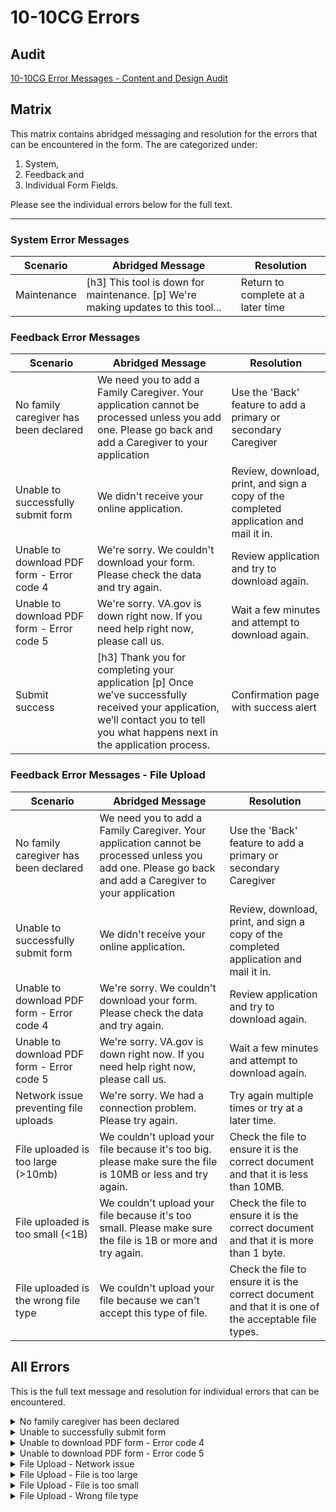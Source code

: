 # 10-10CG Errors
## Audit
[10-10CG Error Messages - Content and Design Audit](https://app.mural.co/t/departmentofveteransaffairs9999/m/departmentofveteransaffairs9999/1683656893560/fccf821394d1cf693ad1c036e912e11a18ff88bd?sender=uadf1ed7fe7c76f0914967329)

## Matrix

This matrix contains abridged messaging and resolution for the errors that can be encountered in the form. The are categorized under:
1. System, 
2. Feedback and 
3. Individual Form Fields.  

 
Please see the individual errors below for the full text.

---

### System Error Messages

| Scenario | Abridged Message | Resolution |
| -------- | ---------------- | ---------- |
| Maintenance | [h3] This tool is down for maintenance. [p] We're making updates to this tool... | Return to complete at a later time |


### Feedback Error Messages

| Scenario | Abridged Message | Resolution |
| -------- | ---------------- | ---------- |
| No family caregiver has been declared | We need you to add a Family Caregiver.  Your application cannot be processed unless you add one.  Please go back and add a Caregiver to your application | Use the 'Back' feature to add a primary or secondary Caregiver |
| Unable to successfully submit form | We didn't receive your online application. | Review, download, print, and sign a copy of the completed application and mail it in. |
| Unable to download PDF form - Error code 4 | We're sorry.  We couldn't download your form.  Please check the data and try again. | Review application and try to download again. |
| Unable to download PDF form - Error code 5 | We're sorry.  VA.gov is down right now.  If you need help right now, please call us. | Wait a few minutes and attempt to download again. |
|Submit success |[h3] Thank you for completing your application [p] Once we’ve successfully received your application, we’ll contact you to tell you what happens next in the application process.| Confirmation page with success alert |


### Feedback Error Messages - File Upload 

| Scenario | Abridged Message | Resolution |
| -------- | ---------------- | ---------- |
| No family caregiver has been declared | We need you to add a Family Caregiver.  Your application cannot be processed unless you add one.  Please go back and add a Caregiver to your application | Use the 'Back' feature to add a primary or secondary Caregiver |
| Unable to successfully submit form | We didn't receive your online application. | Review, download, print, and sign a copy of the completed application and mail it in. |
| Unable to download PDF form - Error code 4 | We're sorry.  We couldn't download your form.  Please check the data and try again. | Review application and try to download again. |
| Unable to download PDF form - Error code 5 | We're sorry.  VA.gov is down right now.  If you need help right now, please call us. | Wait a few minutes and attempt to download again. |
|Network issue preventing file uploads|We're sorry. We had a connection problem. Please try again.| Try again multiple times or try at a later time.|
|File uploaded is too large (>10mb)|We couldn't upload your file because it's too big. please make sure the file is 10MB or less and try again.| Check the file to ensure it is the correct document and that it is less than 10MB.|
|File uploaded is too small (<1B)| We couldn't upload your file because it's too small. Please make sure the file is 1B or more and try again.|Check the file to ensure it is the correct document and that it is more than 1 byte.|
|File uploaded is the wrong file type|We couldn't upload your file because we can't accept this type of file.|Check the file to ensure it is the correct document and that it is one of the acceptable file types.|

## All Errors
This is the full text message and resolution for individual errors that can be encountered.
<details>
  
  <summary>No family caregiver has been declared</summary>
  
  **Message** <br>
  We need you to add a Family Caregiver. <br>
  We can't process your application unless you add a Family Caregiver.  Please go back and add either a Primary or Secondary Family Caregiver to your application.
  
  **Resolution** <br>
  Use the 'Back' button on the application to return to either the Primary Caregiver or Secondary Caregiver sections and add at least one.  Then attempt to submit the application again.
  
![image](https://user-images.githubusercontent.com/92328831/173354684-b3f8c2b8-b02a-461b-ac6e-0fa4eedee39f.png)

  
</details>

<details>
  
  <summary>Unable to successfully submit form</summary>
  
  **Message** <br>
  We didn't receive your online application. <br>
  We're sorry.  Something went wrong when you tried to submit your application.  You won't be able to resubmit the form online.
  
  **Resolution** <br>
  Please review your application to make sure you entered your information correctly.  Then download, print, and sign a copy of your completed application.
  
  Mail your application to: <br>
  Program of Comprehensive Assistance for Family Caregivers <br>
  Health Eligibility Center <br>
  2957 Clairmont Road NE, Ste 200 <br>
  Atlanta, GA 30329-1647
  
  If you have trouble downloading your application, call our VA.gov help desk at 1-877-327-0022.  We're here Monday through Friday, 8:00 a.m. to 8:00 p.m. ET.
  
  ![image](https://user-images.githubusercontent.com/92328831/173358928-b880e177-acba-47d1-9a3b-f04a2009955f.png)

  </details>
  
<details>
  
  <summary>Unable to download PDF form - Error code 4</summary>
  
  **Message** <br>
  We're sorry.  We couldn't download your form.  Please check the data and try again.
  
  **Resolution** <br>
  Review the application to make sure you entered your information correctly.  Then attempt to download the form again.<br>
  If you have trouble downloading your application, call our VA.gov help desk at 1-877-327-0022.  We're here Monday through Friday, 8:00 am.m. to 8:00 p.m. ET.
  
  ![image](https://user-images.githubusercontent.com/92328831/173359083-ad2da720-8aac-4c31-bdd5-8e7ff41972c6.png)

  </details>
  
<details>
  
  <summary>Unable to download PDF form - Error code 5</summary>
  
  **Message** <br>
  We're sorry.  Va.gov is down right now.  If you need help right now, please call us.
  
  **Resolution** <br>
  Review the application to make sure you entered your information correctly.  Then wait a few minutes and attempt to download the form again.<br>
  If you have trouble downloading your application, call our VA.gov help desk at 1-877-327-0022.  We're here Monday through Friday, 8:00 a.m. to 8:00 p.m. ET.
  
  ![image](https://user-images.githubusercontent.com/92328831/173359164-2028a30e-648c-4396-9adc-6f007b4b8c0b.png)

  </details>
  
<details>
  
  <summary>File Upload - Network issue</summary>
  
  **Message** <br>
  [File Name.png]
  We're sorry. We had a connection problem. Please try again.
  
  **Resolution** <br>
  Try again multiple times or try again at a later time.
  
  ![image](https://user-images.githubusercontent.com/92328831/173356964-179818ad-b92e-48e9-8da5-a9530e03d19d.png)

</details>

<details>
  
  <summary>File Upload - File is too large</summary>
  
  **Message** <br>
  [File Name.png]
We couldn't upload your file because it's too big. please make sure the file is 10MB or less and try again.
  
  **Resolution** <br>
Check the file to ensure it is the correct document and that it is less than 10MB. If the file size is larger than 10MB, it may need to be split up into multiple smaller documents.
  
![image](https://user-images.githubusercontent.com/92328831/173357517-a3281cd0-d106-4a31-8b7d-3c0c16cf1e6c.png)
  
</details>
  
<details>
  
  <summary>File Upload - File is too small</summary>
  
  **Message** <br>
  [File Name.png]
We couldn't upload your file because it's too small. please make sure the file is 1B or more and try again.
  
  **Resolution** <br>
Check the file to ensure it is the correct document and that it is more than 1B. If the file size is smaller than 1B, it may be a corrupt file and a different document or file type may need to be used.

![image](https://user-images.githubusercontent.com/92328831/173357824-50389f28-53a6-4b52-a123-fccc34abe5fe.png)
  
</details>

<details>
  
  <summary>File Upload - Wrong file type</summary>
  
  **Message** <br>
  [File Name.png]
We couldn't upload your file because we can't accept this type of file. Please make sure the file is a .pdf, .jpeg, .jpg, or .png file and try again.
  
  **Resolution** <br>
Check the file to ensure it is the correct document and that it is one of the acceptable file types. The document may need to be converted to an acceptable file type.

![image](https://user-images.githubusercontent.com/92328831/173358473-97724785-d9b8-4dba-a40e-b5638f6bb352.png)
  
</details>
